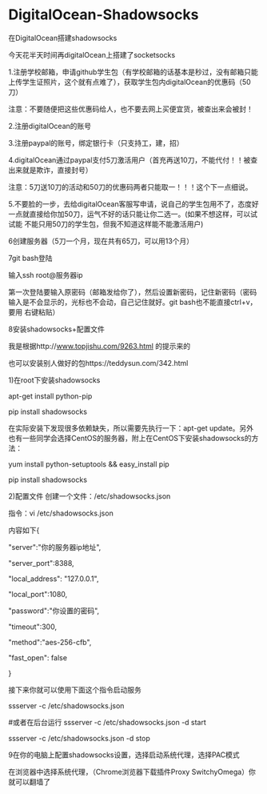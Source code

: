 # DigitalOcean-Shadowsocks
在DigitalOcean搭建shadowsocks

今天花半天时间再digitalOcean上搭建了socketsocks

1.注册学校邮箱，申请github学生包（有学校邮箱的话基本是秒过，没有邮箱只能上传学生证照片，这个就有点难了），获取学生包内digitalOcean的优惠码（50刀）

注意：不要随便把这些优惠码给人，也不要去网上买便宜货，被查出来会被封！

2.注册digitalOcean的账号

3.注册paypal的账号，绑定银行卡（只支持工，建，招）

4.digitalOcean通过paypal支付5刀激活用户（首充再送10刀，不能代付！！被查出来就是欺诈，直接封号）

注意：5刀送10刀的活动和50刀的优惠码两者只能取一！！！这个下一点细说。

5.不要脸的一步，去给digitalOcean客服写申请，说自己的学生包用不了，态度好一点就直接给你加50刀，运气不好的话只能让你二选一。(如果不想这样，可以试试能
不能只用50刀的学生包，但我不知道这样能不能激活用户)

6创建服务器（5刀一个月，现在共有65刀，可以用13个月）

7git bash登陆

输入ssh root@服务器ip

第一次登陆要输入原密码（邮箱发给你了），然后设置新密码，记住新密码（密码输入是不会显示的，光标也不会动，自己记住就好。git bash也不能直接ctrl+v，要用
右键粘贴）

8安装shadowsocks+配置文件

我是根据http://www.topjishu.com/9263.html 的提示来的

也可以安装别人做好的包https://teddysun.com/342.html

1)在root下安装shadowsocks

apt-get install python-pip

pip install shadowsocks

在实际安装下发现很多依赖缺失，所以需要先执行一下：apt-get update。另外也有一些同学会选择CentOS的服务器，附上在CentOS下安装shadowsocks的方法：

yum install python-setuptools &amp;&amp; easy_install pip

pip install shadowsocks

2)配置文件
创建一个文件：/etc/shadowsocks.json

指令：vi /etc/shadowsocks.json

内容如下{

 "server":"你的服务器ip地址",
 
 "server_port":8388,
 
 "local_address": "127.0.0.1",
 
 "local_port":1080,
 
 "password":"你设置的密码",
 
 "timeout":300,
 
 "method":"aes-256-cfb",
 
 "fast_open": false
 
}

接下来你就可以使用下面这个指令启动服务

ssserver -c /etc/shadowsocks.json

#或者在后台运行
ssserver -c /etc/shadowsocks.json -d start

ssserver -c /etc/shadowsocks.json -d stop

9在你的电脑上配置shadowsocks设置，选择启动系统代理，选择PAC模式

在浏览器中选择系统代理，（Chrome浏览器下载插件Proxy SwitchyOmega）你就可以翻墙了
